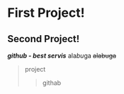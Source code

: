 # First Project!
## Second Project!
***github - best servis***
ala*bu*ga
~~alabuga~~
>project
>>githab

